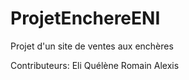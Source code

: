 # ProjetEnchereENI
Projet d'un site de ventes aux enchères 

Contributeurs:
Eli Quélène Romain Alexis

